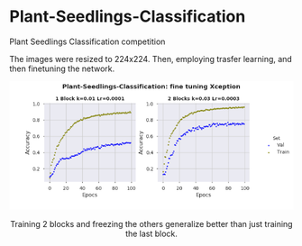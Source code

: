 # Plant-Seedlings-Classification
Plant Seedlings Classification competition

The images were resized to 224x224. Then, employing trasfer learning, and then finetuning the network. 

<p align="center">
<img src="https://github.com/camilo1704/Plant-Seedlings-Classification/blob/master/xcep1_.png" alt="alt text" width="640" >
<p align="center">
Training 2 blocks and freezing the others generalize better than just training the last block. 
